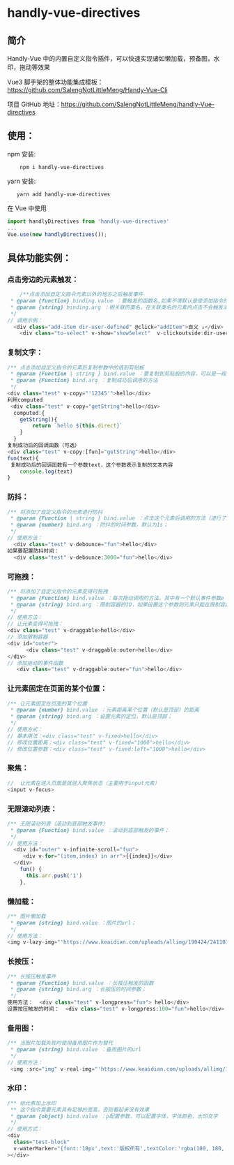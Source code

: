 # handly-vue-directives

## 简介

Handly-Vue 中的内置自定义指令插件，可以快速实现诸如懒加载，预备图，水印，拖动等效果

Vue3 脚手架的整体功能集成模板：https://github.com/SalengNotLittleMeng/Handy-Vue-Cli

项目 GitHub 地址：https://github.com/SalengNotLittleMeng/handly-Vue-directives

## 使用：

npm 安装:

```shell
    npm i handly-vue-directives
```

yarn 安装:

```shell
   yarn add handly-vue-directives
```

在 Vue 中使用

```js
import handlyDirectives from 'handly-vue-directives'
...
Vue.use(new handlyDirectives());
```

## 具体功能实例：

### 点击旁边的元素触发：

```js
    /**点击添加自定义指令元素以外的地方之后触发事件
 * @param {function} binding.value ：要触发的函数名,如果不填默认是使添加指令的元素消失
 * @param {string} binding.arg ：相关联的类名，在关联类名的元素内点击不会触发消失事件,防止开启事件无法触发
 */
// 调用示例：
  <div class="add-item dir-user-defined" @click="addItem">自义 ↓</div>
    <div class="to-select" v-show="showSelect"  v-clickoutside:dir-user-defined = "confirm"></div>
```

### 复制文字：

```js
/** 点击添加自定义指令的元素后复制参数中的值到剪贴板
 * @param {Function | string } bind.value ：要复制到剪贴板的内容，可以是一段文字，也可以是methods或computed；
 * @param {Function} bind.arg ：复制成功后调用的方法
 */
<div class="test" v-copy="'12345'">hello</div>
利用computed
 <div class="test" v-copy="getString">hello</div>
  computed:{
    getString(){
        return `hello ${this.direct}`
    }
  }
复制成功后的回调函数（可选）
<div class="test" v-copy:[fun]="getString">hello</div>
fun(text){
 复制成功后的回调函数有一个参数text，这个参数表示复制的文本内容
    console.log(text)
}
```

### 防抖：

```js
/** 将添加了自定义指令的元素进行防抖
 * @param {Function | string } bind.value ：点击这个元素后调用的方法（进行了防抖处理）
 * @param {number} bind.arg ：防抖的时间参数，默认为1s；
 */
// 使用方法：
  <div class="test" v-debounce="fun">hello</div>
如果要配置防抖时间：
  <div class="test" v-debounce:3000="fun">hello</div>
```

### 可拖拽：

```js
/** 将添加了自定义指令的元素变得可拖拽
 * @param {Function} bind.value ：每次拖动调用的方法，其中有一个默认事件参数e
 * @param {string} bind.arg ：限制容器的ID，如果设置这个参数则元素只能在限制容器内部进行拖拽；
 */
// 使用方法：
// 让元素变得可拖拽：
<div class="test" v-draggable>hello</div>
// 添加限制容器
<div id="outer">
      <div class="test" v-draggable:outer>hello</div>
</div>
// 添加拖动的事件函数
   <div class="test" v-draggable:outer="fun">hello</div>
```

### 让元素固定在页面的某个位置：

```js
/** 让元素固定在页面的某个位置
 * @param {number} bind.value ：元素距离某个位置（默认是顶部）的距离
 * @param {string} bind.arg ：设置元素的定位，默认是顶部；
 */
// 使用方式：
// 基本用法：<div class="test" v-fixed>hello</div>
// 修改位置距离：<div class="test" v-fixed="1000">hello</div>
// 修改位置参数：<div class="test" v-fixed:left="1000">hello</div>
```

### 聚焦：

```js
//  让元素在进入页面是就进入聚焦状态（主要用于input元素）
<input v-focus>
```

### 无限滚动列表：

```js
/** 无限滚动列表（滚动到底部触发事件）
 * @param {Function} bind.value ：滚动到底部触发的事件；
 */
// 使用方法：
  <div id="outer" v-infinite-scroll="fun">
     <div v-for="(item,index) in arr">{{index}}</div>
  </div>
    fun() {
      this.arr.push('1')
    },
```

### 懒加载：

```js
/** 图片懒加载
 * @param {string} bind.value ：图片的url；
 */
// 使用方法：
<img v-lazy-img="'https://www.keaidian.com/uploads/allimg/190424/24110307_23.jpg'" alt=""></img>
```

### 长按压：

```js
/** 长按压触发事件
 * @param {Function} bind.value ：长按压触发的函数
 * @param {string} bind.arg ：长按压的时间参数；
 */
使用方法：  <div class="test" v-longpress="fun"> hello</div>
设置按压触发的时间：  <div class="test" v-longpress:100="fun">hello</div>
```

### 备用图：

```js
/** 当图片加载失败时使用备用图片作为替代
 * @param {string} bind.value ：备用图片的url
 */
// 使用方法：
 <img :src="img" v-real-img="'https://www.keaidian.com/uploads/allimg/190424/24110307_23.jpg'" alt=""></img>
```

### 水印：

```js
/** 给元素加上水印
 ** 这个指令需要元素具有足够的宽高，否则看起来没有效果
 * @param {object} bind.value ：p配置参数，可以配置字体，字体颜色，水印文字
 */
// 使用方式：
<div
  class="test-block"
  v-waterMarker="{font:'18px',text:'版权所有',textColor:'rgba(180, 180, 180, 0.9)'}"
></div>
```
